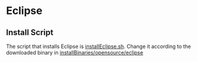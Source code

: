 # Eclipse
## Install Script
The script that installs Eclipse is [installEclipse.sh](installEclipse.sh). Change it according to the downloaded binary in [installBinaries/opensource/eclipse](../../../../installBinaries/opensource/eclipse/README.md)